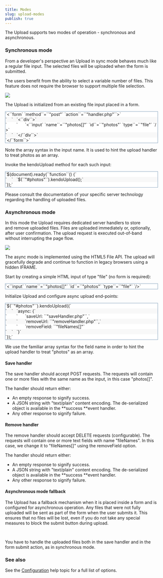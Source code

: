 ```yaml
---
title: Modes
slug: upload-modes
publish: true
--- 
```


The Upload supports two modes of operation - synchronous and asynchronous.

 <a name="sync"></a> 

### Synchronous mode

From a developer's perspective an Upload in sync mode&nbsp;behaves much like a regular file input.&nbsp;The selected files will be uploaded when the form is submitted.

The users benefit from the ability to select a variable number of files. This feature does not require the browser to support multiple file selection.

![](/Libraries/Documentation/upload-sync.sflb.ashx)

The Upload is initialized from an existing file input placed in a form.

 <div style="border: 1px solid #7f9db9; overflow-y: auto;" class="reCodeBlock"> <div style="background-color: #ffffff;"><span><span style="margin-left: 0px ! important;">`&lt;``form`&nbsp;`method``=``"post"`&nbsp;`action``=``"handler.php"``&gt;`</span></span></div> <div style="background-color: #f8f8f8;"><span>`&nbsp;&nbsp;&nbsp;&nbsp;`<span style="margin-left: 12px ! important;">`&lt;``div``&gt;`</span></span></div> <div style="background-color: #ffffff;"><span>`&nbsp;&nbsp;&nbsp;&nbsp;&nbsp;&nbsp;&nbsp;&nbsp;`<span style="margin-left: 24px ! important;">`&lt;``input`&nbsp;`name``=``"photos[]"`&nbsp;`id``=``"photos"`&nbsp;`type``=``"file"`&nbsp;`/&gt;`</span></span></div> <div style="background-color: #f8f8f8;"><span>`&nbsp;&nbsp;&nbsp;&nbsp;`<span style="margin-left: 12px ! important;">`&lt;/``div``&gt;`</span></span></div> <div style="background-color: #ffffff;"><span><span style="margin-left: 0px ! important;">`&lt;/``form``&gt;`</span></span></div> </div> 

Note the array syntax in the input name. It is used to hint the upload handler to treat photos as an array.

Invoke the kendoUpload method for each such input:

 <div style="border: 1px solid #7f9db9; overflow-y: auto;" class="reCodeBlock"> <div style="background-color: #ffffff;"><span><span style="margin-left: 0px ! important;">`$(document).ready(``function``() {`</span></span></div> <div style="background-color: #f8f8f8;"><span>`&nbsp;&nbsp;&nbsp;&nbsp;`<span style="margin-left: 12px ! important;">`$(``"#photos"``).kendoUpload();`</span></span></div> <div style="background-color: #ffffff;"><span><span style="margin-left: 0px ! important;">`});`</span></span></div> </div> 

Please consult the documentation of your specific server technology regarding the handling of uploaded files.

 <a name="async"></a> 

### <span>Asynchronous mode</span>

In this mode the Upload requires dedicated server handlers to store and&nbsp;remove&nbsp;uploaded files. Files are uploaded immediately or, optionally, after user confirmation. The upload request is executed out-of-band without interrupting the page flow.

![](/Libraries/Documentation/upload-async.sflb.ashx)

The async mode is implemented using the HTML5 File API. The upload will gracefully degrade and continue to function in legacy browsers using a hidden IFRAME.

Start by creating&nbsp;a simple HTML input of type "file" (no form is required):

 <div style="border: 1px solid #7f9db9; overflow-y: auto;" class="reCodeBlock"> <div style="background-color: #ffffff;"><span style="margin-left: 0px ! important;">`&lt;``input`&nbsp;`name``=``"photos[]"`&nbsp;`id``=``"photos"`&nbsp;`type``=``"file"`&nbsp;`/&gt;`</span></div> </div> 

Initialize Upload and configure async upload end-points:
 <div style="border: 1px solid #7f9db9; overflow-y: auto;" class="reCodeBlock"> <div style="background-color: #ffffff;"><span><span style="margin-left: 0px ! important;">`$(``"#photos"``).kendoUpload({`</span></span></div> <div style="background-color: #f8f8f8;"><span>`&nbsp;&nbsp;&nbsp;&nbsp;`<span style="margin-left: 12px ! important;">`async: {`</span></span></div> <div style="background-color: #ffffff;"><span>`&nbsp;&nbsp;&nbsp;&nbsp;&nbsp;&nbsp;&nbsp;&nbsp;`<span style="margin-left: 24px ! important;">`saveUrl: ``"saveHandler.php"``,`</span></span></div> <div style="background-color: #f8f8f8;"><span>`&nbsp;&nbsp;&nbsp;&nbsp;&nbsp;&nbsp;&nbsp;&nbsp;`<span style="margin-left: 24px ! important;">`removeUrl: ``"removeHandler.php"``,`</span></span></div> <div style="background-color: #ffffff;"><span>`&nbsp;&nbsp;&nbsp;&nbsp;&nbsp;&nbsp;&nbsp;&nbsp;`<span style="margin-left: 24px ! important;">`removeField: ``"fileNames[]"`</span></span></div> <div style="background-color: #f8f8f8;"><span>`&nbsp;&nbsp;&nbsp;&nbsp;`<span style="margin-left: 12px ! important;">`}`</span></span></div> <div style="background-color: #ffffff;"><span><span style="margin-left: 0px ! important;">`});`</span></span></div> </div> 

We use the familiar array syntax for the field name in order to hint the upload handler to treat "photos" as an array.

#### Save handler
 <div>The save handler should accept POST requests. The requests will contain one or more files with the same name as the input, in this case "photos[]".

The handler should return either:</div> 

*   An empty response to signify success.
*   A JSON string&nbsp;with "text/plain" content encoding. The de-serialized object is available in the&nbsp;**success&nbsp;**event handler.
*   Any other response to signify failure. 

#### Remove handler

The remove handler should accept DELETE requests (configurable). The requests will contain one or more text fields with name "fileNames". In this case, we change it to "fileNames[]" using the removeField option.

The handler should return either:

*   An empty response to signify success.
*   A JSON string&nbsp;with "text/plain" content encoding. The de-serialized object is available in the&nbsp;**success&nbsp;**event handler.
*   Any other response to signify failure. 

#### Asynchronous mode fallback

The Upload has a fallback mechanism when it is placed inside a form and is configured for asynchronous operation. Any files that were not fully uploaded will be sent as part of the form when the user submits it. This ensures that no files will be lost, even if you do not take any special measures to block the submit button during upload.

&nbsp;&nbsp;

You have to handle the uploaded files both in the save handler and in the form submit action, as in synchronous mode.

### See also

See the&nbsp;[Configuration](http://www.kendoui.com/documentation/ui-widgets/upload/configuration.aspx)&nbsp;help topic for a full list of options.